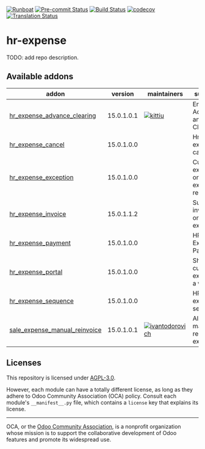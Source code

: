 
[![Runboat](https://img.shields.io/badge/runboat-Try%20me-875A7B.png)](https://runboat.odoo-community.org/builds?repo=OCA/hr-expense&target_branch=15.0)
[![Pre-commit Status](https://github.com/OCA/hr-expense/actions/workflows/pre-commit.yml/badge.svg?branch=15.0)](https://github.com/OCA/hr-expense/actions/workflows/pre-commit.yml?query=branch%3A15.0)
[![Build Status](https://github.com/OCA/hr-expense/actions/workflows/test.yml/badge.svg?branch=15.0)](https://github.com/OCA/hr-expense/actions/workflows/test.yml?query=branch%3A15.0)
[![codecov](https://codecov.io/gh/OCA/hr-expense/branch/15.0/graph/badge.svg)](https://codecov.io/gh/OCA/hr-expense)
[![Translation Status](https://translation.odoo-community.org/widgets/hr-expense-15-0/-/svg-badge.svg)](https://translation.odoo-community.org/engage/hr-expense-15-0/?utm_source=widget)

<!-- /!\ do not modify above this line -->

# hr-expense

TODO: add repo description.

<!-- /!\ do not modify below this line -->

<!-- prettier-ignore-start -->

[//]: # (addons)

Available addons
----------------
addon | version | maintainers | summary
--- | --- | --- | ---
[hr_expense_advance_clearing](hr_expense_advance_clearing/) | 15.0.1.0.1 | [![kittiu](https://github.com/kittiu.png?size=30px)](https://github.com/kittiu) | Employee Advance and Clearing
[hr_expense_cancel](hr_expense_cancel/) | 15.0.1.0.0 |  | Hr expense cancel
[hr_expense_exception](hr_expense_exception/) | 15.0.1.0.0 |  | Custom exceptions on expense report
[hr_expense_invoice](hr_expense_invoice/) | 15.0.1.1.2 |  | Supplier invoices on HR expenses
[hr_expense_payment](hr_expense_payment/) | 15.0.1.0.0 |  | HR Expense Payment
[hr_expense_portal](hr_expense_portal/) | 15.0.1.0.0 |  | Show current expense in a website.
[hr_expense_sequence](hr_expense_sequence/) | 15.0.1.0.0 |  | HR expense sequence
[sale_expense_manual_reinvoice](sale_expense_manual_reinvoice/) | 15.0.1.0.1 | [![ivantodorovich](https://github.com/ivantodorovich.png?size=30px)](https://github.com/ivantodorovich) | Allow to manually re-invoice expenses

[//]: # (end addons)

<!-- prettier-ignore-end -->

## Licenses

This repository is licensed under [AGPL-3.0](LICENSE).

However, each module can have a totally different license, as long as they adhere to Odoo Community Association (OCA)
policy. Consult each module's `__manifest__.py` file, which contains a `license` key
that explains its license.

----
OCA, or the [Odoo Community Association](http://odoo-community.org/), is a nonprofit
organization whose mission is to support the collaborative development of Odoo features
and promote its widespread use.

